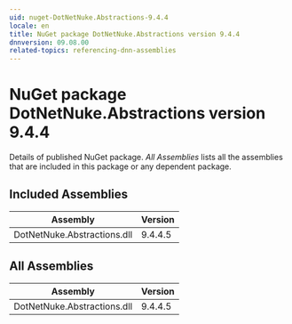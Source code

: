 ```yaml
---
uid: nuget-DotNetNuke.Abstractions-9.4.4
locale: en
title: NuGet package DotNetNuke.Abstractions version 9.4.4
dnnversion: 09.08.00
related-topics: referencing-dnn-assemblies
---
```


# NuGet package DotNetNuke.Abstractions version 9.4.4
Details of published NuGet package.
*All Assemblies* lists all the assemblies that are included in this package or any dependent package.

## Included Assemblies

|Assembly|Version|
|---|---|
|DotNetNuke.Abstractions.dll|9.4.4.5|

## All Assemblies

|Assembly|Version|
|---|---|
|DotNetNuke.Abstractions.dll|9.4.4.5|

